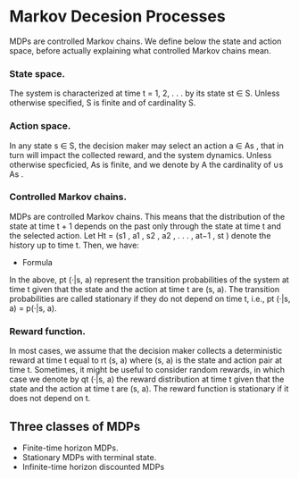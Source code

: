 # Markov Decesion Processes

MDPs are controlled Markov chains. We define below the state and action space, before actually
explaining what controlled Markov chains mean.

### State space.
The system is characterized at time t = 1, 2, . . . by its state st ∈ S. Unless otherwise
specified, S is finite and of cardinality S.

### Action space. 
In any state s ∈ S, the decision maker may select an action a ∈ As , that in
turn will impact the collected reward, and the system dynamics. Unless otherwise specficied, As
is finite, and we denote by A the cardinality of ∪s As .

### Controlled Markov chains. 
MDPs are controlled Markov chains. This means that the distribution of the state at time t + 1 depends on the past only through the state at time t and the
selected action. Let Ht = (s1 , a1 , s2 , a2 , . . . , at−1 , st ) denote the history up to time t. Then, we have: 
  - Formula

In the above, pt (·|s, a) represent the transition probabilities of the system at time t given that the state and the action at time t are (s, a).
The transition probabilities are called stationary if they do not depend on time t, i.e., pt (·|s, a) = p(·|s, a).

### Reward function. 
In most cases, we assume that the decision maker collects a deterministic reward at time t equal to rt (s, a) where (s, a) is the state and action pair at time t. 
Sometimes, it might be useful to consider random rewards, in which case we denote by qt (·|s, a) the reward distribution at time t given that the state and the action 
at time t are (s, a). The reward function is stationary if it does not depend on t.

## Three classes of MDPs

  - Finite-time horizon MDPs.
  - Stationary MDPs with terminal state.
  - Infinite-time horizon discounted MDPs

